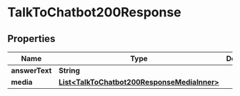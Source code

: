 

# TalkToChatbot200Response

## Properties

Name | Type | Description | Notes
------------ | ------------- | ------------- | -------------
**answerText** | **String** |  | 
**media** | [**List&lt;TalkToChatbot200ResponseMediaInner&gt;**](TalkToChatbot200ResponseMediaInner.md) |  | 




